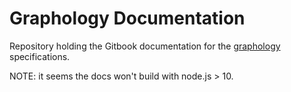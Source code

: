 # Graphology Documentation

Repository holding the Gitbook documentation for the [graphology](https://graphology.github.io) specifications.

NOTE: it seems the docs won't build with node.js > 10.
